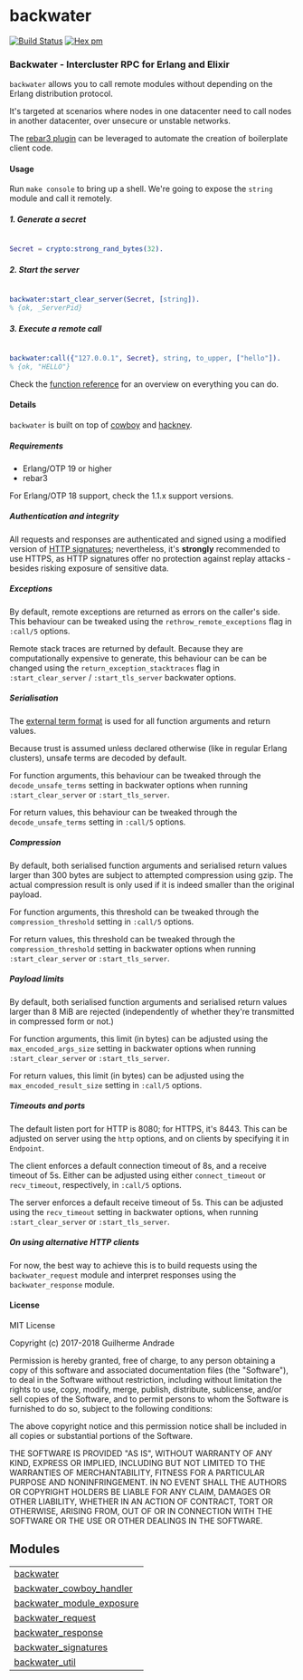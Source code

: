 

# backwater #

[![Build Status](https://travis-ci.org/g-andrade/backwater.png?branch=master)](https://travis-ci.org/g-andrade/backwater)
[![Hex pm](http://img.shields.io/hexpm/v/backwater.svg?style=flat)](https://hex.pm/packages/backwater)


### <a name="Backwater_-_Intercluster_RPC_for_Erlang_and_Elixir">Backwater - Intercluster RPC for Erlang and Elixir</a> ###

`backwater` allows you to call remote modules without depending on the Erlang distribution protocol.

It's targeted at scenarios where nodes in one datacenter need to call nodes
in another datacenter, over unsecure or unstable networks.

The [rebar3 plugin](https://github.com/g-andrade/rebar3_backwater) can be leveraged
to automate the creation of boilerplate client code.


#### <a name="Usage">Usage</a> ####

Run `make console` to bring up a shell.
We're going to expose the `string` module and call it remotely.

<h5><a name="1._Generate_a_secret">1. Generate a secret</a></h5>

```erlang

Secret = crypto:strong_rand_bytes(32).

```

<h5><a name="2._Start_the_server">2. Start the server</a></h5>

```erlang

backwater:start_clear_server(Secret, [string]).
% {ok, _ServerPid}

```

<h5><a name="3._Execute_a_remote_call">3. Execute a remote call</a></h5>

```erlang

backwater:call({"127.0.0.1", Secret}, string, to_upper, ["hello"]).
% {ok, "HELLO"}

```

Check the [function reference](https://github.com/g-andrade/backwater/blob/master/doc/README.md#modules) for an overview on everything you can do.


#### <a name="Details">Details</a> ####

`backwater` is built on top of [cowboy](https://github.com/ninenines/cowboy) and
[hackney](https://github.com/benoitc/hackney).

<h5><a name="Requirements">Requirements</a></h5>

* Erlang/OTP 19 or higher
* rebar3

For Erlang/OTP 18 support, check the 1.1.x support versions.

<h5><a name="Authentication_and_integrity">Authentication and integrity</a></h5>

All requests and responses are authenticated and signed using a modified
version of [HTTP signatures](https://tools.ietf.org/id/draft-cavage-http-signatures-07.txt);
nevertheless, it's __strongly__ recommended to use HTTPS, as HTTP signatures offer no protection
against replay attacks - besides risking exposure of sensitive data.

<h5><a name="Exceptions">Exceptions</a></h5>

By default, remote exceptions are returned as errors on the caller's side.
This behaviour can be tweaked using the `rethrow_remote_exceptions` flag in
`:call/5` options.

Remote stack traces are returned by default. Because they are computationally
expensive to generate, this behaviour can be can be changed using the
`return_exception_stacktraces` flag in `:start_clear_server` / `:start_tls_server`
backwater options.

<h5><a name="Serialisation">Serialisation</a></h5>

The [external term format](http://erlang.org/doc/apps/erts/erl_ext_dist.md)
is used for all function arguments and return values.

Because trust is assumed unless declared otherwise (like in regular Erlang clusters),
unsafe terms are decoded by default.

For function arguments, this behaviour can be tweaked through the `decode_unsafe_terms`
setting in backwater options when running `:start_clear_server` or `:start_tls_server`.

For return values, this behaviour can be tweaked through the `decode_unsafe_terms`
setting in `:call/5` options.

<h5><a name="Compression">Compression</a></h5>

By default, both serialised function arguments and serialised return values
larger than 300 bytes are subject to attempted compression using gzip.
The actual compression result is only used if it is indeed smaller than
the original payload.

For function arguments, this threshold can be tweaked through the `compression_threshold`
setting in `:call/5` options.

For return values, this threshold can be tweaked through the `compression_threshold`
setting in backwater options when running `:start_clear_server` or `:start_tls_server`.

<h5><a name="Payload_limits">Payload limits</a></h5>

By default, both serialised function arguments and serialised return values
larger than 8 MiB are rejected (independently of whether they're transmitted
in compressed form or not.)

For function arguments, this limit (in bytes) can be adjusted using the
`max_encoded_args_size` setting in backwater options when running
`:start_clear_server` or `:start_tls_server`.

For return values, this limit (in bytes) can be adjusted using
the `max_encoded_result_size` setting in `:call/5` options.

<h5><a name="Timeouts_and_ports">Timeouts and ports</a></h5>

The default listen port for HTTP is 8080; for HTTPS, it's 8443. This can be adjusted
on server using the `http` options, and on clients by specifying it in `Endpoint`.

The client enforces a default connection timeout of 8s, and a receive timeout of 5s.
Either can be adjusted using either `connect_timeout` or `recv_timeout`, respectively,
in `:call/5` options.

The server enforces a default receive timeout of 5s. This can be adjusted using the
`recv_timeout` setting in backwater options, when running `:start_clear_server` or
`:start_tls_server`.

<h5><a name="On_using_alternative_HTTP_clients">On using alternative HTTP clients</a></h5>

For now, the best way to achieve this is to build requests using the `backwater_request`
module and interpret responses using the `backwater_response` module.


#### <a name="License">License</a> ####

MIT License

Copyright (c) 2017-2018 Guilherme Andrade

Permission is hereby granted, free of charge, to any person obtaining a copy
of this software and associated documentation files (the "Software"), to deal
in the Software without restriction, including without limitation the rights
to use, copy, modify, merge, publish, distribute, sublicense, and/or sell
copies of the Software, and to permit persons to whom the Software is
furnished to do so, subject to the following conditions:

The above copyright notice and this permission notice shall be included in all
copies or substantial portions of the Software.

THE SOFTWARE IS PROVIDED "AS IS", WITHOUT WARRANTY OF ANY KIND, EXPRESS OR
IMPLIED, INCLUDING BUT NOT LIMITED TO THE WARRANTIES OF MERCHANTABILITY,
FITNESS FOR A PARTICULAR PURPOSE AND NONINFRINGEMENT. IN NO EVENT SHALL THE
AUTHORS OR COPYRIGHT HOLDERS BE LIABLE FOR ANY CLAIM, DAMAGES OR OTHER
LIABILITY, WHETHER IN AN ACTION OF CONTRACT, TORT OR OTHERWISE, ARISING FROM,
OUT OF OR IN CONNECTION WITH THE SOFTWARE OR THE USE OR OTHER DEALINGS IN THE
SOFTWARE.


## Modules ##


<table width="100%" border="0" summary="list of modules">
<tr><td><a href="https://github.com/g-andrade/backwater/blob/master/doc/backwater.md" class="module">backwater</a></td></tr>
<tr><td><a href="https://github.com/g-andrade/backwater/blob/master/doc/backwater_cowboy_handler.md" class="module">backwater_cowboy_handler</a></td></tr>
<tr><td><a href="https://github.com/g-andrade/backwater/blob/master/doc/backwater_module_exposure.md" class="module">backwater_module_exposure</a></td></tr>
<tr><td><a href="https://github.com/g-andrade/backwater/blob/master/doc/backwater_request.md" class="module">backwater_request</a></td></tr>
<tr><td><a href="https://github.com/g-andrade/backwater/blob/master/doc/backwater_response.md" class="module">backwater_response</a></td></tr>
<tr><td><a href="https://github.com/g-andrade/backwater/blob/master/doc/backwater_signatures.md" class="module">backwater_signatures</a></td></tr>
<tr><td><a href="https://github.com/g-andrade/backwater/blob/master/doc/backwater_util.md" class="module">backwater_util</a></td></tr></table>

